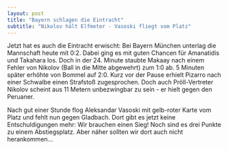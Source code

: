 ```yaml
---
layout: post
title: "Bayern schlagen die Eintracht"
subtitle: "Nikolov hält Elfmeter - Vasoski fliegt vom Platz"
---
```


Jetzt hat es auch die Eintracht erwischt: Bei Bayern München unterlag die Mannschaft heute mit 0:2. Dabei ging es mit guten Chancen für Amanatidis und Takahara los. Doch in der 24. Minute staubte Makaay nach einem Fehler von Nikolov (Ball in die Mitte abgewehrt) zum 1:0 ab. 5 Minuten später erhöhte von Bommel auf 2:0. Kurz vor der Pause erhielt Pizarro nach einer Schwalbe einen Strafstoß zugesprochen. Doch auch Pröll-Vertreter Nikolov scheint aus 11 Metern unbezwingbar zu sein - er hielt gegen den Peruaner.

Nach gut einer Stunde flog Aleksandar Vasoski mit gelb-roter Karte vom Platz und fehlt nun gegen Gladbach. Dort gibt es jetzt keine Entschuldigungen mehr: Wir brauchen einen Sieg! Noch sind es drei Punkte zu einem Abstiegsplatz. Aber näher sollten wir dort auch nicht herankommen...
